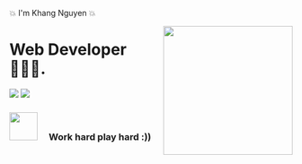 💥 I'm Khang Nguyen 💥

<img  width="230" align="right" style="max-width:100%;" src="https://camo.githubusercontent.com/62da68eb62b1e5f175f7d1f0191dd89a653d7908feb22d37d4a0ab07365d6791/68747470733a2f2f6d656469612e67697068792e636f6d2f6d656469612f4d3967624264396e6244724f5475314d71782f67697068792e676966"/>

# Web Developer 👨🏻‍💻. 



<a href="https://www.facebook.com/profile.php?id=100035577761788"><img src="https://img.shields.io/badge/Facebook-Khang%20Nguyen-blue"/></a> <a href="mailto:namkhangnguyendang@gmail.com"> <img src="https://img.shields.io/badge/Gmail-namkhangnguyendang@gmail.com-red"/></a>

<h3> <a><img width="50" src="https://media.giphy.com/media/VgCDAzcKvsR6OM0uWg/giphy.gif" style="max-width:100%; margin-right: 20px"/>Work hard play hard :)) </a></h3>
